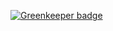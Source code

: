 

[![Greenkeeper badge](https://badges.greenkeeper.io/cdaringe/tachyfun.svg)](https://greenkeeper.io/)